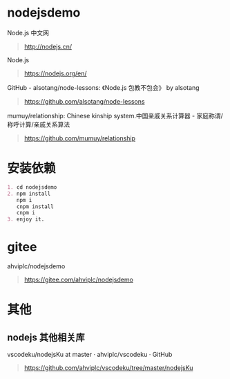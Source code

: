 # nodejsdemo

Node.js 中文网  
> http://nodejs.cn/

Node.js  
> https://nodejs.org/en/

GitHub - alsotang/node-lessons: 《Node.js 包教不包会》 by alsotang  
> https://github.com/alsotang/node-lessons

mumuy/relationship: Chinese kinship system.中国亲戚关系计算器 - 家庭称谓/称呼计算/亲戚关系算法  
> https://github.com/mumuy/relationship

# 安装依赖
```markdown
1. cd nodejsdemo
2. npm install
   npm i
   cnpm install
   cnpm i
3. enjoy it.
```

# gitee
ahviplc/nodejsdemo  
> https://gitee.com/ahviplc/nodejsdemo

# 其他

## nodejs 其他相关库 

vscodeku/nodejsKu at master · ahviplc/vscodeku · GitHub   
> https://github.com/ahviplc/vscodeku/tree/master/nodejsKu 

